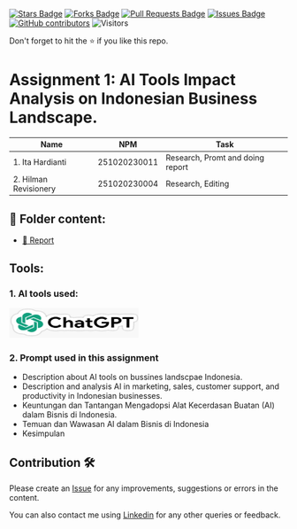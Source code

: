 
<a href="https://github.com/drshahizan/AI-Innovation/stargazers"><img src="https://img.shields.io/github/stars/drshahizan/AI-Innovation" alt="Stars Badge"/></a>
<a href="https://github.com/drshahizan/AI-Innovation/network/members"><img src="https://img.shields.io/github/forks/drshahizan/AI-Innovation" alt="Forks Badge"/></a>
<a href="https://github.com/drshahizan/AI-Innovation/pulls"><img src="https://img.shields.io/github/issues-pr/drshahizan/AI-Innovation" alt="Pull Requests Badge"/></a>
<a href="https://github.com/drshahizan/AI-Innovation"><img src="https://img.shields.io/github/issues/drshahizan/AI-Innovation" alt="Issues Badge"/></a>
<a href="https://github.com/drshahizan/AI-Innovation/graphs/contributors"><img alt="GitHub contributors" src="https://img.shields.io/github/contributors/drshahizan/AI-Innovation?color=2b9348"></a>
![Visitors](https://api.visitorbadge.io/api/visitors?path=https%3A%2F%2Fgithub.com%2Fdrshahizan%2FAI-Innovation&labelColor=%23d9e3f0&countColor=%23697689&style=flat)

Don't forget to hit the :star: if you like this repo.

# Assignment 1: AI Tools Impact Analysis on Indonesian Business Landscape.

| Name          | NPM  | Task            |
| ------------ | -------------- | --------------- |
| 1. Ita Hardianti | 251020230011 | Research, Promt and doing report          |
| 2. Hilman Revisionery | 251020230004 | Research, Editing          |
 

## 📂 Folder content:
* [📖 Report](report.md)

## Tools:
### 1. AI tools used: 
<a href="https://chat.openai.com/"> <img src= "assets/chagptlogo.jpeg" width="234px" height="54px" /></a>

### 2. Prompt used in this assignment
- Description about AI tools on bussines landscpae Indonesia.
- Description and analysis AI in marketing, sales, customer support, and productivity in Indonesian businesses.
- Keuntungan dan Tantangan Mengadopsi Alat Kecerdasan Buatan (AI) dalam Bisnis di Indonesia.
- Temuan dan Wawasan AI dalam Bisnis di Indonesia
- Kesimpulan

## Contribution 🛠️
Please create an [Issue](https://github.com/drshahizan/AI-Innovation/issues) for any improvements, suggestions or errors in the content.

You can also contact me using [Linkedin](https://www.linkedin.com/in/drshahizan/) for any other queries or feedback.


